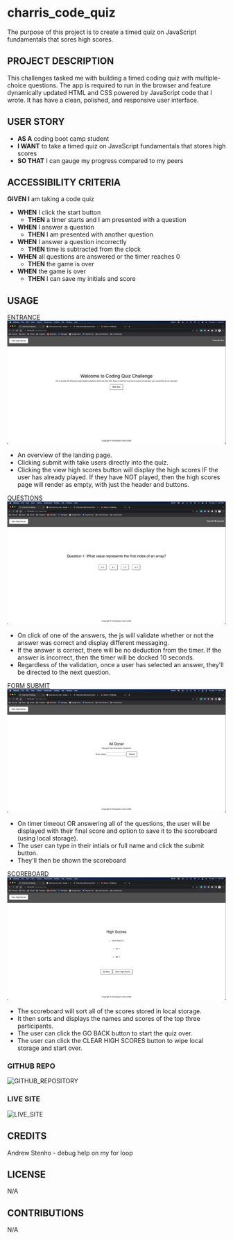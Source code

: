# charris_code_quiz
The purpose of this project is to create a timed quiz on JavaScript fundamentals that sores high scores.

## PROJECT DESCRIPTION
This challenges tasked me with building a timed coding quiz with multiple-choice questions. The app is required to run in the browser and feature dynamically updated HTML and CSS powered by JavaScript code that I wrote. It has have a clean, polished, and responsive user interface.

## USER STORY
- **AS A** coding boot camp student
- **I WANT** to take a timed quiz on JavaScript fundamentals that stores high scores
- **SO THAT** I can gauge my progress compared to my peers

## ACCESSIBILITY CRITERIA
**GIVEN I** am taking a code quiz
- **WHEN** I click the start button
    - **THEN** a timer starts and I am presented with a question
- **WHEN** I answer a question
    - **THEN** I am presented with another question
- **WHEN** I answer a question incorrectly
    - **THEN** time is subtracted from the clock
- **WHEN** all questions are answered or the timer reaches 0
    - **THEN** the game is over
- **WHEN** the game is over
    - **THEN** I can save my initials and score

## USAGE
[ENTRANCE](https://raw.githubusercontent.com/FourStringFunk/charris_code_quiz/main/assets/images/Entrance.png)
![ENTRANCE_EXAMPLE](https://raw.githubusercontent.com/FourStringFunk/charris_code_quiz/main/assets/images/Entrance.png)

- An overview of the landing page. 
- Clicking submit with take users directly into the quiz. 
- Clicking the view high scores button will display the high scores IF the user has already played. If they have NOT played, then the high scores page will render as empty, with just the header and buttons.

[QUESTIONS](https://raw.githubusercontent.com/FourStringFunk/charris_code_quiz/main/assets/images/Questions.png)
![QUESTIONS_EXAMPLE](https://raw.githubusercontent.com/FourStringFunk/charris_code_quiz/main/assets/images/Questions.png)

- On click of one of the answers, the js will validate whether or not the answer was correct and display different messaging.
- If the answer is correct, there will be no deduction from the timer. If the answer is incorrect, then the timer will be docked 10 seconds.
- Regardless of the validation, once a user has selected an answer, they'll be directed to the next question.

[FORM SUBMIT](https://raw.githubusercontent.com/FourStringFunk/charris_code_quiz/main/assets/images/Form.png)
![FORM_SUBMIT_EXAMPLE](https://raw.githubusercontent.com/FourStringFunk/charris_code_quiz/main/assets/images/Form.png)

- On timer timeout OR answering all of the questions, the user will be displayed with their final score and option to save it to the scoreboard (using local storage).
- The user can type in their intials or full name and click the submit button.
- They'll then be shown the scoreboard

[SCOREBOARD](https://github.com/FourStringFunk/charris_code_quiz/blob/main/assets/images/Scoreboard.png)
![SCOREBOARD_EXAMPLE](https://github.com/FourStringFunk/charris_code_quiz/blob/main/assets/images/Scoreboard.png)

- The scoreboard will sort all of the scores stored in local storage.
- It then sorts and displays the names and scores of the top three participants.
- The user can click the GO BACK button to start the quiz over.
- The user can click the CLEAR HIGH SCORES button to wipe local storage and start over.

### GITHUB REPO
![GITHUB_REPOSITORY](https://github.com/FourStringFunk/charris_code_quiz)

### LIVE SITE
![LIVE_SITE](https://fourstringfunk.github.io/charris_code_quiz/)

## CREDITS
Andrew Stenho - debug help on my for loop

## LICENSE
N/A

## CONTRIBUTIONS
N/A